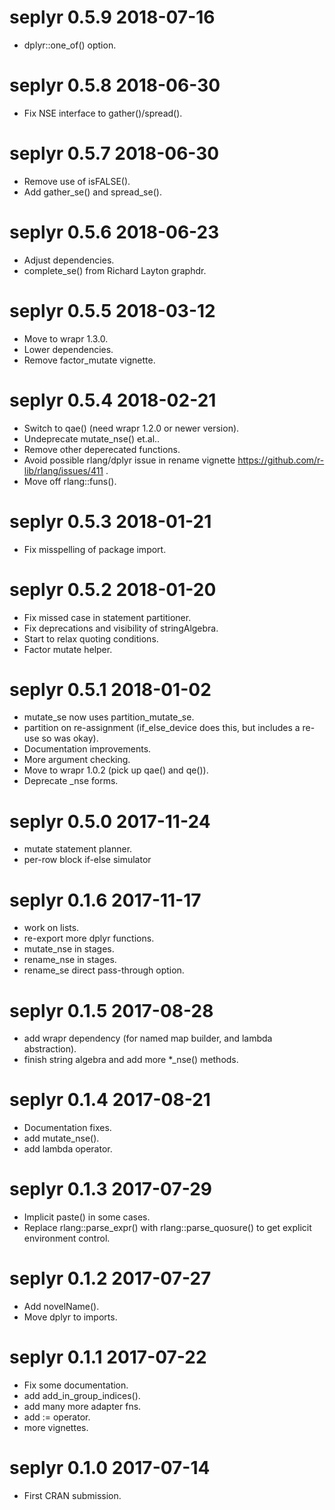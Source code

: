 
# seplyr 0.5.9 2018-07-16

 * dplyr::one_of() option.

# seplyr 0.5.8 2018-06-30

 * Fix NSE interface to gather()/spread().

# seplyr 0.5.7 2018-06-30

 * Remove use of isFALSE().
 * Add gather_se() and spread_se().
 
# seplyr 0.5.6 2018-06-23

 * Adjust dependencies.
 * complete_se() from Richard Layton graphdr.

# seplyr 0.5.5 2018-03-12

 * Move to wrapr 1.3.0.
 * Lower dependencies.
 * Remove factor_mutate vignette.
 
# seplyr 0.5.4 2018-02-21

 * Switch to qae() (need wrapr 1.2.0 or newer version).
 * Undeprecate mutate_nse() et.al..
 * Remove other deperecated functions.
 * Avoid possible rlang/dplyr issue in rename vignette https://github.com/r-lib/rlang/issues/411 .
 * Move off rlang::funs().
 
# seplyr 0.5.3 2018-01-21

 * Fix misspelling of package import.
 
# seplyr 0.5.2 2018-01-20

 * Fix missed case in statement partitioner.
 * Fix deprecations and visibility of stringAlgebra.
 * Start to relax quoting conditions.
 * Factor mutate helper.

# seplyr 0.5.1 2018-01-02

 * mutate_se now uses partition_mutate_se.
 * partition on re-assignment (if_else_device does this, but includes a re-use so was okay).
 * Documentation improvements.
 * More argument checking.
 * Move to wrapr 1.0.2 (pick up qae() and qe()).
 * Deprecate _nse forms.

# seplyr 0.5.0 2017-11-24

 * mutate statement planner.
 * per-row block if-else simulator

# seplyr 0.1.6 2017-11-17

 * work on lists.
 * re-export more dplyr functions.
 * mutate_nse in stages.
 * rename_nse in stages.
 * rename_se direct pass-through option.

# seplyr 0.1.5 2017-08-28

 * add wrapr dependency (for named map builder, and lambda abstraction).
 * finish string algebra and add more *_nse() methods.
 
# seplyr 0.1.4 2017-08-21

 * Documentation fixes.
 * add mutate_nse().
 * add lambda operator.

# seplyr 0.1.3 2017-07-29

 * Implicit paste() in some cases.
 * Replace rlang::parse_expr() with rlang::parse_quosure() to get explicit environment control.

# seplyr 0.1.2 2017-07-27

 * Add novelName().
 * Move dplyr to imports.
 
# seplyr 0.1.1 2017-07-22

 * Fix some documentation.
 * add add_in_group_indices().
 * add many more adapter fns.
 * add := operator.
 * more vignettes.


# seplyr 0.1.0 2017-07-14

 * First CRAN submission.
